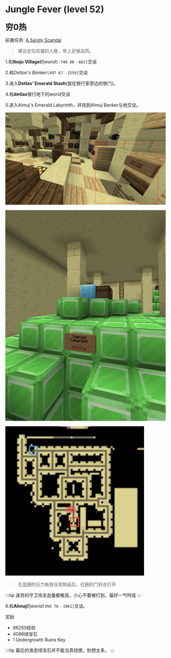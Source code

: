 # Jungle Fever (level 52)
<span style="font-size: 25px;">**穷0热**</span>

前置任务: [A Sandy Scandal](/WynncraftCNguide/quests/lvl31-40/level%2032%20-%20A%20Sandy%20Scandal.html)

>建议走位风骚的人做，带上足够血药。

1.和**Iboju Village**的*worid*`[-740 80 -662]`交谈

2.和*Detlas's Banker*`[497 67 -1559]`交谈

3.进入**Detlas' Emerald Stash**(就在银行家旁边的铁门)。

4.和**detlas**银行地下的*worid*交谈

5.进入Almuj's Emerald Labyrinth，并找到Almuj Banker与他交谈。
 
![](../../.vuepress/public/assets/img/lvl52-1.jpg)

![](../../.vuepress/public/assets/img/lvl52-2.jpg)

![](../../.vuepress/public/assets/img/lvl52-3.jpg)

>在蓝圈的压力板放任意物品后，红圈的门将会打开

:::tip
迷宫的守卫攻击血量都极高，小心不要被打到，最好一气呵成
:::

6.和**Almuj**的*worid*`[956 76 -1961]`交谈。

奖励
+ 86250经验
+ 4096绿宝石
+ 1 Undergrowth Ruins Key
  
:::tip
最后的液态绿宝石并不能当真钱使。别想太多。
:::
